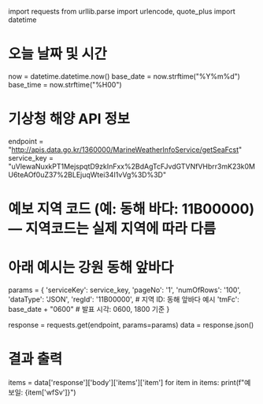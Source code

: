 import requests
from urllib.parse import urlencode, quote_plus
import datetime

# 오늘 날짜 및 시간
now = datetime.datetime.now()
base_date = now.strftime("%Y%m%d")
base_time = now.strftime("%H00")

# 기상청 해양 API 정보
endpoint = "http://apis.data.go.kr/1360000/MarineWeatherInfoService/getSeaFcst"
service_key = "uVlewaNuxkPT1MejspqtD9zkInFxx%2BdAgTcFJvdGTVNfVHbrr3mK23k0MU6teAOf0uZ37%2BLEjuqWtei34I1vVg%3D%3D"

# 예보 지역 코드 (예: 동해 바다: 11B00000) — 지역코드는 실제 지역에 따라 다름
# 아래 예시는 강원 동해 앞바다
params = {
    'serviceKey': service_key,
    'pageNo': '1',
    'numOfRows': '100',
    'dataType': 'JSON',
    'regId': '11B00000',  # 지역 ID: 동해 앞바다 예시
    'tmFc': base_date + "0600"  # 발표 시각: 0600, 1800 기준
}

response = requests.get(endpoint, params=params)
data = response.json()

# 결과 출력
items = data['response']['body']['items']['item']
for item in items:
    print(f"예보일: {item['wfSv']}")
